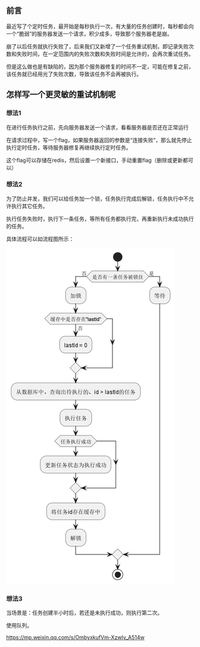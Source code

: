 ## 前言

最近写了个定时任务，最开始是每秒执行一次，有大量的任务创建时，每秒都会向一个“脆弱”的服务器发送一个请求，积少成多，导致那个服务器老是崩。

崩了以后任务就执行失败了，后来我们又新增了一个任务重试机制，即记录失败次数和失败时间，在一定范围内的失败次数和失败时间是允许的，会再次重试任务。

但是这么做也是有缺陷的，因为那个服务器修复的时间不一定，可能在修复之前，该任务就已经用光了失败次数，导致该任务不会再被执行。

## 怎样写一个更灵敏的重试机制呢

### 想法1

在进行任务执行之前，先向服务器发送一个请求，看看服务器是否还在正常运行

在请求过程中，写一个flag，如果服务器返回的参数是“连接失败”，那么就先停止执行定时任务，等待服务器修复再继续执行定时任务。

这个flag可以存储在redis，然后设置一个新接口，手动重置flag（删除或更新都可以）

### 想法2

为了防止并发，我们可以给任务加一个锁，任务执行完成后解锁，任务执行中不允许执行其它任务。

执行任务失败时，执行下一条任务，等所有任务都执行完，再重新执行未成功执行的任务。

具体流程可以如流程图所示：

![image](img/任务执行流程.png)

### 想法3

当场景是：任务创建半小时后，若还是未执行成功，则执行第二次。

使用队列。

https://mp.weixin.qq.com/s/OmbyxkufVm-XzwIv_A514w
